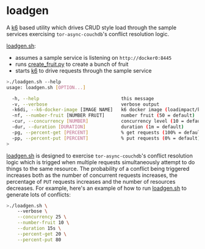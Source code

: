 # loadgen

A [k6](https://k6.io) based utility which drives CRUD style
load through the sample services exercising ```tor-async-couchdb```'s
conflict resolution logic.

[loadgen.sh](loadgen.sh):

* assumes a sample service is listening on ```http://docker0:8445```
* runs [create_fruit.py](create_fruit.py) to create a bunch of fruit
* starts [k6](https://k6.io) to drive requests through the sample service

```bash
>./loadgen.sh --help
usage: loadgen.sh [OPTION...]

  -h, --help                              this message
  -v, --verbose                           verbose output
  -k6di, --k6-docker-image [IMAGE NAME]   k6 docker image (loadimpact/k6:0.16.0 = default)
  -nf, --number-fruit [NUMBER FRUIT]      number fruit (50 = default)
  -cur, --concurrency [NUMBER]            concurrency level (10 = default)
  -dur, --duration [DURATION]             duration (1m = default)
  -pg, --percent-get [PERCENT]            % get requests (100% = default)
  -pp, --percent-put [PERCENT]            % put requests (0% = default)
>
```

[loadgen.sh](loadgen.sh) is designed to exercise ```tor-async-couchdb```'s
conflict resolution logic which is trigged when multiple requests simultaneously
attempt to do things to the same resource.
The probability of a conflict being triggered increases both as the number
of concurrent requests increases, the percentage of ```PUT``` requests increases
and the number of resources decreases. For example, here's an example of how to
run [loadgen.sh](loadgen.sh) to generate lots of conflicts:

```bash
>./loadgen.sh \
    --verbose \
    --concurrency 25 \
    --number-fruit 10 \
    --duration 15s \
    --percent-get 20 \
    --percent-put 80
```
